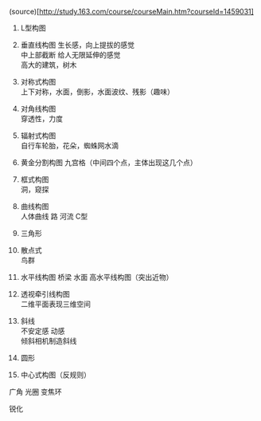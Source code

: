 (source)[http://study.163.com/course/courseMain.htm?courseId=1459031]

1. L型构图
2. 垂直线构图  生长感，向上提拔的感觉  
中上部截断  给人无限延伸的感觉  
高大的建筑，树木
3. 对称式构图  
上下对称，水面，倒影，水面波纹、残影（趣味）

4. 对角线构图  
穿透性，力度
5. 辐射式构图  
自行车轮胎，花朵，蜘蛛网水滴
6. 黄金分割构图 九宫格（中间四个点，主体出现这几个点）    
7. 框式构图  
洞，窥探
8. 曲线构图  
人体曲线  路  河流
C型  
9. 三角形  
10. 散点式  
鸟群  
11. 水平线构图
桥梁 水面
高水平线构图（突出近物）
12. 透视牵引线构图  
二维平面表现三维空间  
13. 斜线  
不安定感 动感  
倾斜相机制造斜线
14. 圆形 
15. 中心式构图（反规则）  


广角
光圈
变焦环

锐化


  
 